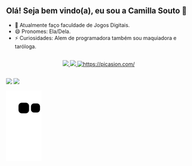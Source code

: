 ## Olá! Seja bem vindo(a), eu sou a Camilla Souto 🔭


- 🌱 Atualmente faço faculdade de Jogos Digitais. 
- 😄 Pronomes: Ela/Dela.
- ⚡ Curiosidades: Alem de programadora também sou maquiadora e taróloga. 

##

<div align="center">
  <a href="https://github.com/camis-souto">
  <img height="180em" src="https://github-readme-stats.vercel.app/api?username=camis-souto&show_icons=true&theme=jolly&include_all_commits=true&count_private=true"/>
  <img height="180em" src="https://github-readme-stats.vercel.app/api/top-langs/?username=camis-souto&layout=compact&langs_count=7&theme=jolly"/>
  <a href="https://picasion.com/"><img src="https://i.picasion.com/pic92/b3906366ef43bd42c9dd8ba8f836bf50.gif" width="100" height="100" border="0" alt="https://picasion.com/" /></a><br/>
</div>

##

<div> 
   <a href = "mailto:camillalsouto@gmail.com"><img src="https://img.shields.io/badge/-Gmail-%23333?style=for-the-badge&logo=gmail&logoColor=red" target="_blank"></a>
  <a href="https://www.linkedin.com/in/camilla-souto-561845141/" target="_blank"><img src="https://img.shields.io/badge/-LinkedIn-%230077B5?style=for-the-badge&logo=linkedin&logoColor=white" target="_blank"></a> 
   
</div>


![Snake animation](https://github.com/camis-souto/camis-souto/blob/output/github-contribution-grid-snake.svg)
